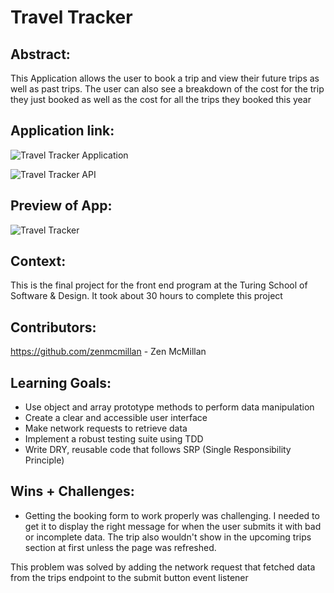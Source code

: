 # Travel Tracker

## Abstract:
This Application allows the user to book a trip and view their future trips as well as past trips. The user can also see a breakdown of the cost for the trip they just booked as well as the cost for all the trips they booked this year

## Application link:

![Travel Tracker Application](https://zenmcmillan.github.io/travel-tracker/)

![Travel Tracker API](https://github.com/turingschool-examples/travel-tracker-api)

## Preview of App:

![Travel Tracker](travel-tracker.gif)


## Context:
This is the final project for the front end program at the Turing School of Software & Design. It took about 30 hours to complete this project

## Contributors:
https://github.com/zenmcmillan - Zen McMillan 

## Learning Goals:

- Use object and array prototype methods to perform data manipulation
- Create a clear and accessible user interface
- Make network requests to retrieve data
- Implement a robust testing suite using TDD
- Write DRY, reusable code that follows SRP (Single Responsibility Principle)

## Wins + Challenges:

- Getting the booking form to work properly was challenging. I needed to get it to display the right message for when the user submits it with bad or incomplete data. The trip also wouldn't show in the upcoming trips section at first unless the page was refreshed. 

This problem was solved by adding the network request that fetched data from the trips endpoint to the submit button event listener



